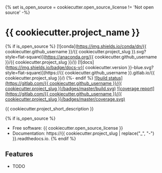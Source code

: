 {% set is_open_source = cookiecutter.open_source_license != 'Not open source' -%}
# {{ cookiecutter.project_name }}

{% if is_open_source %}
[![conda](https://img.shields.io/conda/dn/{{ cookiecutter.github_username }}/{{ cookiecutter.project_slug }}.svg?style=flat-square)](https://anaconda.org/{{ cookiecutter.github_username }}/{{ cookiecutter.project_slug }}/))
[![docs](https://img.shields.io/badge/docs-v{{ cookiecutter.version }}-blue.svg?style=flat-square)](https://{{ cookiecutter.github_username }}.gitlab.io/{{ cookiecutter.project_slug }}/)
{%- endif %}
[![build status](https://gitlab.com/{{ cookiecutter.github_username }}/{{ cookiecutter.project_slug }}/badges/master/build.svg)](https://gitlab.com/kimlab/kmtools/commits/master/)
[![coverage report](https://gitlab.com/{{ cookiecutter.github_username }}/{{ cookiecutter.project_slug }}/badges/master/coverage.svg)](https://gitlab.com/kimlab/kmtools/commits/master/)

{{ cookiecutter.project_short_description }}

{% if is_open_source %}
* Free software: {{ cookiecutter.open_source_license }}
* Documentation: https://{{ cookiecutter.project_slug | replace("_", "-") }}.readthedocs.io.
{% endif %}

## Features

* TODO
